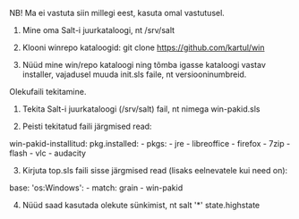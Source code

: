 NB! Ma ei vastuta siin millegi eest, kasuta omal vastutusel.

1) Mine oma Salt-i juurkataloogi, nt /srv/salt

2) Klooni winrepo kataloogid: git clone https://github.com/kartul/win

3) Nüüd mine win/repo kataloogi ning tõmba igasse kataloogi vastav installer, vajadusel muuda init.sls faile, nt versiooninumbreid.

Olekufaili tekitamine.

1) Tekita Salt-i juurkataloogi (/srv/salt) fail, nt nimega win-pakid.sls

2) Peisti tekitatud faili järgmised read:

win-pakid-installitud:
  pkg.installed:
    - pkgs:
      - jre
      - libreoffice
      - firefox
      - 7zip
      - flash
      - vlc
      - audacity

3) Kirjuta top.sls faili sisse järgmised read (lisaks eelnevatele kui need on):

base:
  'os:Windows':
    - match: grain
    - win-pakid

4) Nüüd saad kasutada olekute sünkimist, nt salt '*' state.highstate

